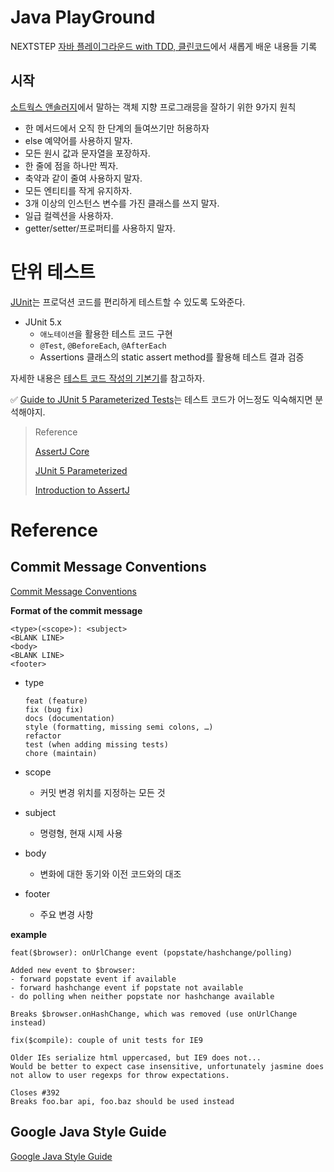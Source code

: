 # Java PlayGround

NEXTSTEP [자바 플레이그라운드 with TDD, 클린코드](https://edu.nextstep.camp/c/9WPRB0ys/)에서 새롭게 배운 내용들 기록

## 시작

[소트웍스 앤솔러지](http://www.yes24.com/Product/Goods/3290339)에서 말하는 객체 지향 프로그래믕을 잘하기 위한 9가지 원칙

- 한 메서드에서 오직 한 단계의 들여쓰기만 허용하자
- else 예약어를 사용하지 말자.
- 모든 원시 값과 문자열을 포장하자.
- 한 줄에 점을 하나만 찍자.
- 축약과 같이 줄여 사용하지 말자.
- 모든 엔티티를 작게 유지하자.
- 3개 이상의 인스턴스 변수를 가진 클래스를 쓰지 말자.
- 일급 컬렉션을 사용하자.
- getter/setter/프로퍼티를 사용하지 말자.

# 단위 테스트

[JUnit](https://junit.org/junit5/)는 프로덕션 코드를 편리하게 테스트할 수 있도록 도와준다.

- JUnit 5.x
  - `애노테이션`을 활용한 테스트 코드 구현
  - `@Test`, `@BeforeEach`, `@AfterEach`
  - Assertions 클래스의 static assert method를 활용해 테스트 결과 검증

자세한 내용은 [테스트 코드 작성의 기본기](https://data-make.tistory.com/733)를 참고하자.

✅ [Guide to JUnit 5 Parameterized Tests](https://www.baeldung.com/parameterized-tests-junit-5)는 테스트 코드가 어느정도 익숙해지면 분석해야지.

> Reference
>
> [AssertJ Core](https://joel-costigliola.github.io/assertj/assertj-core.html)
> 
> [JUnit 5 Parameterized](https://www.baeldung.com/parameterized-tests-junit-5)
> 
> [Introduction to AssertJ](https://www.baeldung.com/introduction-to-assertj)

# Reference

## Commit Message Conventions

[Commit Message Conventions](https://gist.github.com/stephenparish/9941e89d80e2bc58a153#message-body)

**Format of the commit message**

```text
<type>(<scope>): <subject>
<BLANK LINE>
<body>
<BLANK LINE>
<footer>
```

- type

  ```text
  feat (feature)
  fix (bug fix)
  docs (documentation)
  style (formatting, missing semi colons, …)
  refactor
  test (when adding missing tests)
  chore (maintain)
  ```

- scope
  - 커밋 변경 위치를 지정하는 모든 것
- subject
  - 명령형, 현재 시제 사용
- body
  - 변화에 대한 동기와 이전 코드와의 대조
- footer
  - 주요 변경 사항

**example**

```text
feat($browser): onUrlChange event (popstate/hashchange/polling)

Added new event to $browser:
- forward popstate event if available
- forward hashchange event if popstate not available
- do polling when neither popstate nor hashchange available

Breaks $browser.onHashChange, which was removed (use onUrlChange instead)
```

```text
fix($compile): couple of unit tests for IE9

Older IEs serialize html uppercased, but IE9 does not...
Would be better to expect case insensitive, unfortunately jasmine does
not allow to user regexps for throw expectations.

Closes #392
Breaks foo.bar api, foo.baz should be used instead
```

## Google Java Style Guide

[Google Java Style Guide](https://google.github.io/styleguide/javaguide.html#s4.6-whitespace)